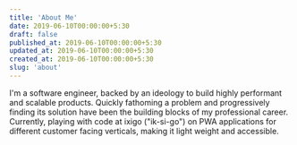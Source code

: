 ```yaml
---
title: 'About Me'
date: 2019-06-10T00:00:00+5:30
draft: false
published_at: 2019-06-10T00:00:00+5:30
updated_at: 2019-06-10T00:00:00+5:30
created_at: 2019-06-10T00:00:00+5:30
slug: 'about'
---
```

I'm a software engineer, backed by an ideology to build highly performant and scalable products. 
Quickly fathoming a problem and progressively finding its solution have been the building blocks of my professional career.
Currently, playing with code at ixigo ("ik-si-go") on PWA applications for different customer facing verticals, 
making it light weight and accessible.
